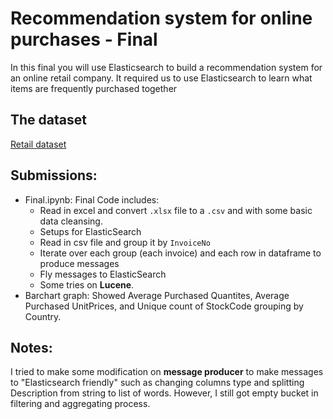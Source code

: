 # Recommendation system for online purchases - Final

In this final you will use Elasticsearch to build a recommendation system for an online
retail company. It required us to use Elasticsearch to learn what items are frequently purchased together

## The dataset

[Retail dataset](https://archive.ics.uci.edu/ml/datasets/online+retail#)

## Submissions:

 - Final.ipynb: Final Code includes:
    - Read in excel and convert `.xlsx` file to a `.csv` and with some basic data cleansing.
    - Setups for ElasticSearch
    - Read in csv file and group it by `InvoiceNo`
    - Iterate over each group (each invoice) and each row in dataframe to produce messages
    - Fly messages to ElasticSearch
    - Some tries on **Lucene**.
 - Barchart graph: Showed Average Purchased Quantites, Average Purchased UnitPrices, and 
 Unique count of StockCode grouping by Country.
 
 ## Notes:
 
 I tried to make some modification on **message producer** to make messages to "Elasticsearch friendly" such as 
 changing columns type and splitting Description from string to list of words. However, I still got empty bucket 
 in filtering and aggregating process.




